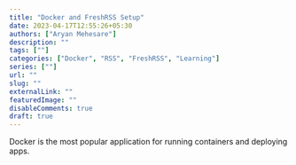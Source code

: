 ```yaml
---
title: "Docker and FreshRSS Setup"
date: 2023-04-17T12:55:26+05:30
authors: ["Aryan Mehesare"]
description: ""
tags: [""]
categories: ["Docker", "RSS", "FreshRSS", "Learning"]
series: [""]
url: ""
slug: ""
externalLink: ""
featuredImage: ""
disableComments: true
draft: true
---
```


Docker is the most popular application for running containers and deploying apps.
